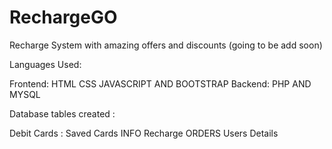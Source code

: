 # RechargeGO
Recharge System with amazing offers and discounts
(going to be add soon)

Languages Used:

Frontend: HTML CSS JAVASCRIPT AND BOOTSTRAP
Backend: PHP AND MYSQL

Database tables created :

Debit Cards :  Saved Cards INFO
Recharge ORDERS 
Users Details





